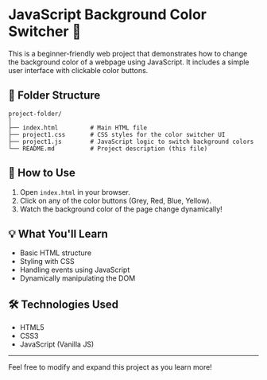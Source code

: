 # JavaScript Background Color Switcher 🎨

This is a beginner-friendly web project that demonstrates how to change the background color of a webpage using JavaScript. 
It includes a simple user interface with clickable color buttons.

## 📁 Folder Structure

```plaintext
project-folder/
│
├── index.html         # Main HTML file
├── project1.css       # CSS styles for the color switcher UI
├── project1.js        # JavaScript logic to switch background colors
└── README.md          # Project description (this file)

```
## 🚀 How to Use

1. Open `index.html` in your browser.
2. Click on any of the color buttons (Grey, Red, Blue, Yellow).
3. Watch the background color of the page change dynamically!

## 💡 What You'll Learn

- Basic HTML structure
- Styling with CSS
- Handling events using JavaScript
- Dynamically manipulating the DOM

## 🛠 Technologies Used

- HTML5
- CSS3
- JavaScript (Vanilla JS)

---

Feel free to modify and expand this project as you learn more!


